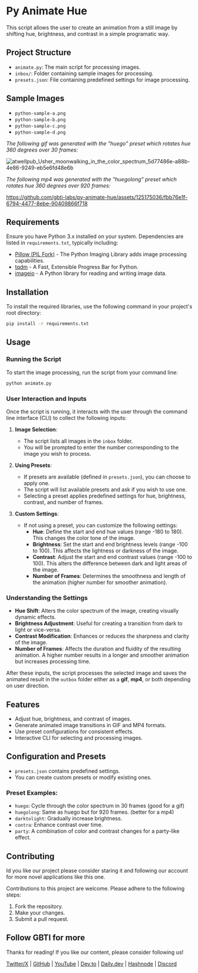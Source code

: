 # Py Animate Hue

This script allows the user to create an animation from a still image by shifting hue, brightness, and contrast in a simple programatic way.

## Project Structure
- `animate.py`: The main script for processing images.
- `inbox/`: Folder containing sample images for processing.
- `presets.json`: File containing predefined settings for image processing.

## Sample Images
- `python-sample-a.png`
- `python-sample-b.png`
- `python-sample-c.png`
- `python-sample-d.png`

_The following gif was generated with the "huego" preset which rotates hue 360 degrees over 30 frames:_

![atwellpub_Usher_moonwalking_in_the_color_spectrum_5d77486e-a88b-4e86-9249-eb5e6fd48e6b](https://github.com/gbti-labs/py-animate-hue/assets/125175036/cdb3df08-ed40-4a76-9827-c9b7c33d7e84)

_The following mp4 was generated with the "huegolong" preset which rotates hue 360 degrees over 920 frames:_

https://github.com/gbti-labs/py-animate-hue/assets/125175036/fbb76e1f-6794-4477-8ebe-90409866f718


## Requirements
Ensure you have Python 3.x installed on your system. Dependencies are listed in `requirements.txt`, typically including:
- [Pillow (PIL Fork)](https://python-pillow.org/) - The Python Imaging Library adds image processing capabilities.
- [tqdm](https://github.com/tqdm/tqdm) - A Fast, Extensible Progress Bar for Python.
- [imageio](https://imageio.github.io/) - A Python library for reading and writing image data.

## Installation
To install the required libraries, use the following command in your project's root directory:
```bash
pip install -r requirements.txt
```

## Usage

### Running the Script
To start the image processing, run the script from your command line:
```bash
python animate.py
```

### User Interaction and Inputs
Once the script is running, it interacts with the user through the command line interface (CLI) to collect the following inputs:

1. **Image Selection**:
   - The script lists all images in the `inbox` folder.
   - You will be prompted to enter the number corresponding to the image you wish to process.

2. **Using Presets**:
   - If presets are available (defined in `presets.json`), you can choose to apply one.
   - The script will list available presets and ask if you wish to use one.
   - Selecting a preset applies predefined settings for hue, brightness, contrast, and number of frames.

3. **Custom Settings**:
   - If not using a preset, you can customize the following settings:
      - **Hue**: Define the start and end hue values (range -180 to 180). This changes the color tone of the image.
      - **Brightness**: Set the start and end brightness levels (range -100 to 100). This affects the lightness or darkness of the image.
      - **Contrast**: Adjust the start and end contrast values (range -100 to 100). This alters the difference between dark and light areas of the image.
      - **Number of Frames**: Determines the smoothness and length of the animation (higher number for smoother animation).

### Understanding the Settings
- **Hue Shift**: Alters the color spectrum of the image, creating visually dynamic effects.
- **Brightness Adjustment**: Useful for creating a transition from dark to light or vice-versa.
- **Contrast Modification**: Enhances or reduces the sharpness and clarity of the image.
- **Number of Frames**: Affects the duration and fluidity of the resulting animation. A higher number results in a longer and smoother animation but increases processing time.

After these inputs, the script processes the selected image and saves the animated result in the `outbox` folder either as a **gif**, **mp4**, or both depending on user direction.

## Features
- Adjust hue, brightness, and contrast of images.
- Generate animated image transitions in GIF and MP4 formats.
- Use preset configurations for consistent effects.
- Interactive CLI for selecting and processing images.

## Configuration and Presets
- `presets.json` contains predefined settings.
- You can create custom presets or modify existing ones.

### Preset Examples:
- `huego`: Cycle through the color spectrum in 30 frames (good for a gif)
- `huegolong`: Same as huego but for 920 frames. (better for a mp4)
- `darktolight`: Gradually increase brightness.
- `contra`: Enhance contrast over time.
- `party`: A combination of color and contrast changes for a party-like effect.

## Contributing

Id you like our project please consider staring it and following our account for more novel applications like this one. 

Contributions to this project are welcome. Please adhere to the following steps:
1. Fork the repository.
2. Make your changes.
3. Submit a pull request.


## Follow GBTI for more

Thanks for reading! If you like our content, please consider following us!

[Twitter/X](https://twitter.com/gbtilabs) | [GitHub](https://github.com/gbti-labs) | [YouTube](https://www.youtube.com/channel/UCh4FjB6r4oWQW-QFiwqv-UA) | [Dev.to](https://dev.to/gbti) | [Daily.dev](https://dly.to/zfCriM6JfRF) | [Hashnode](https://gbti.hashnode.dev/) | [Discord](https://gbti.io)
